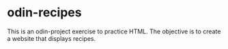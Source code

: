 # odin-recipes

This is an odin-project exercise to practice HTML.  The objective is to create a website that displays recipes.